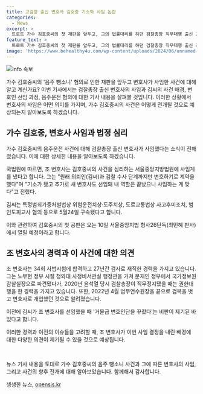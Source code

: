 ```yaml
---
title: 고검장 출신 변호사 김호중 기소와 사임 논란
categories:
  - News
excerpt: >
  트로트 가수 김호중씨의 첫 재판을 앞두고, 그의 법률대리를 하던 검찰총장 직무대행 출신 조남관 변호사가 돌연 사임했다. 김씨는 음주 뺑소니로 구속기소됐고, 변호인 조 변호사는 원래 의뢰인과 검찰 수사 단계까지만 변호하기로 계약해 사임한 것으로 알려졌다. 김씨의 사건은 오는 10일 서울중앙지법 형사26단독에서 공판될 예정이다. 변호사의 사임과 함께 김씨의 사건에 대한 이목이 집중되고 있다.
feature_text: >
  트로트 가수 김호중씨의 첫 재판을 앞두고, 그의 법률대리를 하던 검찰총장 직무대행 출신 조남관 변호사가 돌연 사임했다. 김씨는 음주 뺑소니로 구속기소됐고, 변호인 조 변호사는 원래 의뢰인과 검찰 수사 단계까지만 변호하기로 계약해 사임한 것으로 알려졌다. 김씨의 사건은 오는 10일 서울중앙지법 형사26단독에서 공판될 예정이다. 변호사의 사임과 함께 김씨의 사건에 대한 이목이 집중되고 있다.
image: 'https://www.behealthy4u.com/wp-content/uploads/2024/06/unnamed-file.png'
---
```


<p><img src="https://www.behealthy4u.com/wp-content/uploads/2024/06/unnamed-file.png" alt="info 속보" /></p>

<p>가수 김호중씨의 '음주 뺑소니' 혐의로 인한 재판을 앞두고 변호사가 사임한 사건에 대해 알고 계신가요? 이번 기사에서는 검찰총장 출신 변호사의 사임과 김씨의 사건 배경, 변호인 선임 과정, 음주운전 혐의에 대한 기사 내용을 살펴볼 것입니다. 이러한 상황에서 변호사의 사임은 어떤 의미를 가지며, 가수 김호중씨의 사건은 어떻게 전개될 것으로 예상되는지 알아보도록 하겠습니다. </p>

<h2 data-ke-size="size26">가수 김호중, 변호사 사임과 법정 심리</h2>

<p>가수 김호중씨의 음주운전 사건에 대해 검찰총장 출신 변호사가 사임했다는 소식이 전해졌습니다. 이에 대한 상세한 내용을 알아보도록 하겠습니다.</p>

<p>국법원에 따르면, 조 변호사는 김호중씨의 사건을 심리하는 서울중앙지방법원에 사임계를 냈다고 합니다. 그는 "원래 의뢰인(김씨)과 검찰 수사 단계까지만 변호하기로 계약을 했다"며 "기소가 됐고 추가로 새 변호사도 선임돼 내 역할은 끝났으니 사임하는 게 맞다"고 전했다.</p>

<p>김씨는 특정범죄가중처벌법상 위험운전치상·도주치상, 도로교통법상 사고후미조치, 범인도피교사 혐의 등으로 5월24일 구속됐다고 합니다. </p>

<p>이와 관련하여 김호중씨의 첫 공판은 오는 10일 서울중앙지법 형사26단독(최민혜 판사)에서 열릴 예정이라고 합니다.</p>

<h2 data-ke-size="size26">조 변호사의 경력과 이 사건에 대한 의견</h2>

<p>조 변호사는 34회 사법시험에 합격하고 27년간 검사로 재직한 경력을 가지고 있습니다. 그는 노무현 정부 시절 청와대 사정비서관실 행정관을 거쳐 문재인 정부에서 국가정보원 감찰실장으로 파견됐다가, 2020년 윤석열 당시 검찰총장이 직무정지됐을 때는 권한대행을 한 경력을 가지고 있습니다. 또한, 2022년 4월 법무연수원장을 끝으로 검복을 벗고 변호사로 개업했던 것으로 알려졌습니다.</p>

<p>이전에 김씨가 조 변호사를 선임했을 때 '거물급 변호인단을 꾸렸다'는 비판이 제기된 바 있다고 합니다.</p>

<p>이러한 경력과 이전의 이슈들을 고려할 때, 조 변호사가 이번 사임 결정을 내린 배경에 대한 다양한 의견이 제기될 수 있을 것으로 예상됩니다.</p>

<p data-ke-size="size16">&nbsp;</p>

<p>뉴스 기사 내용을 토대로 가수 김호중씨의 음주 뺑소니 사건과 그에 따른 변호사의 사임, 그리고 사건의 향후 전개에 대해 알아보았습니다. 함께해서 감사합니다.</p>
생생한 뉴스, <a href="https://opensis.kr" rel="dofollow">opensis.kr</a>



